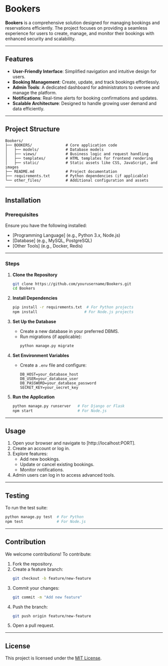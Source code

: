 

# Bookers

**Bookers** is a comprehensive solution designed for managing bookings and reservations efficiently. The project focuses on providing a seamless experience for users to create, manage, and monitor their bookings with enhanced security and scalability.

---

## Features

- **User-Friendly Interface**: Simplified navigation and intuitive design for users.
- **Booking Management**: Create, update, and track bookings effortlessly.
- **Admin Tools**: A dedicated dashboard for administrators to oversee and manage the platform.
- **Notifications**: Real-time alerts for booking confirmations and updates.
- **Scalable Architecture**: Designed to handle growing user demand and data efficiently.

---

## Project Structure

```
Bookers/
├── BOOKERS/               # Core application code
│   ├── models/            # Database models
│   ├── views/             # Business logic and request handling
│   ├── templates/         # HTML templates for frontend rendering
│   ├── static/            # Static assets like CSS, JavaScript, and images
├── README.md              # Project documentation
├── requirements.txt       # Python dependencies (if applicable)
└── other_files/           # Additional configuration and assets
```

---

## Installation

### Prerequisites

Ensure you have the following installed:

- [Programming Language] (e.g., Python 3.x, Node.js)
- [Database] (e.g., MySQL, PostgreSQL)
- [Other Tools] (e.g., Docker, Redis)

---

### Steps

1. **Clone the Repository**
   ```bash
   git clone https://github.com/yourusername/Bookers.git
   cd Bookers
   ```

2. **Install Dependencies**
   ```bash
   pip install -r requirements.txt  # For Python projects
   npm install                     # For Node.js projects
   ```

3. **Set Up the Database**
   - Create a new database in your preferred DBMS.
   - Run migrations (if applicable):
     ```bash
     python manage.py migrate
     ```

4. **Set Environment Variables**
   - Create a `.env` file and configure:
     ```
     DB_HOST=your_database_host
     DB_USER=your_database_user
     DB_PASSWORD=your_database_password
     SECRET_KEY=your_secret_key
     ```

5. **Run the Application**
   ```bash
   python manage.py runserver   # For Django or Flask
   npm start                    # For Node.js
   ```

---

## Usage

1. Open your browser and navigate to [http://localhost:PORT].
2. Create an account or log in.
3. Explore features:
   - Add new bookings.
   - Update or cancel existing bookings.
   - Monitor notifications.
4. Admin users can log in to access advanced tools.

---

## Testing

To run the test suite:

```bash
python manage.py test  # For Python
npm test               # For Node.js
```

---

## Contribution

We welcome contributions! To contribute:

1. Fork the repository.
2. Create a feature branch:
   ```bash
   git checkout -b feature/new-feature
   ```
3. Commit your changes:
   ```bash
   git commit -m "Add new feature"
   ```
4. Push the branch:
   ```bash
   git push origin feature/new-feature
   ```
5. Open a pull request.

---

## License

This project is licensed under the [MIT License](LICENSE).


